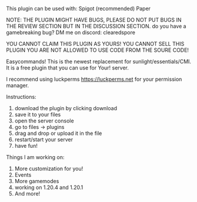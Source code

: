 This plugin can be used with:
Spigot (recommended)
Paper

NOTE: THE PLUGIN MIGHT HAVE BUGS, PLEASE DO NOT PUT BUGS IN THE REVIEW SECTION BUT IN THE DISCUSSION SECTION.
do you have a gamebreaking bug? DM me on discord: clearedspore

YOU CANNOT CLAIM THIS PLUGIN AS YOURS!
YOU CANNOT SELL THIS PLUGIN
YOU ARE NOT ALLOWED TO USE CODE FROM THE SOURE CODE!

Easycommands!
This is the newest replacement for sunlight/essentials/CMI.
It is a free plugin that you can use for Your! server.

I recommend using luckperms https://luckperms.net for your permission manager.

Instructions:
1. download the plugin by clicking download
2. save it to your files
3. open the server console
4. go to files -> plugins
5. drag and drop or upload it in the file
6. restart/start your server
7. have fun!

Things I am working on:
1. More customization for you!
4. Events
5. More gamemodes
6. working on 1.20.4 and 1.20.1
7. And more!
